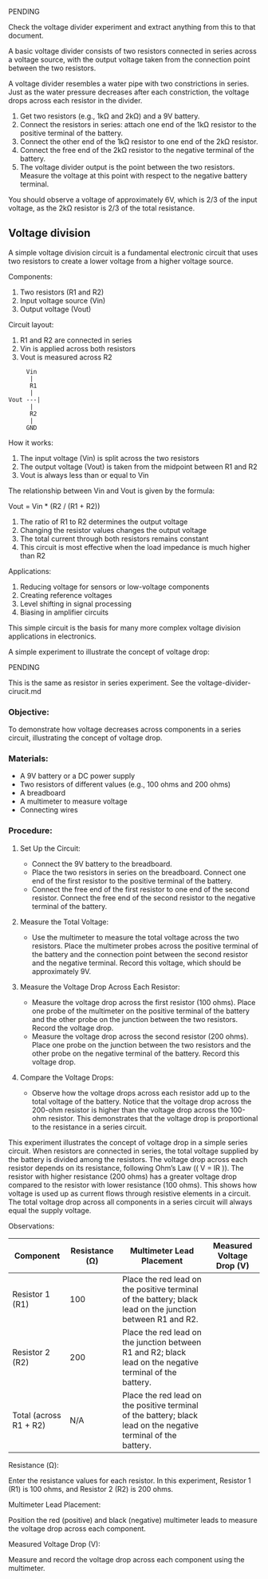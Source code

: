 PENDING

Check the voltage divider experiment and extract anything from this to that document.

A basic voltage divider consists of two resistors connected in series across a voltage source, with the output voltage taken from the connection point between the two resistors.

A voltage divider resembles a water pipe with two constrictions in series. Just as the water pressure decreases after each constriction, the voltage drops across each resistor in the divider.

1) Get two resistors (e.g., 1kΩ and 2kΩ) and a 9V battery.
2) Connect the resistors in series:
 			attach one end of the 1kΩ resistor to the positive terminal of the battery.
3) Connect the other end of the 1kΩ resistor to one end of the 2kΩ resistor.
4) Connect the free end of the 2kΩ resistor to the negative terminal of the battery.
5) The voltage divider output is the point between the two resistors. Measure the voltage at this point with respect to the negative battery terminal.

You should observe a voltage of approximately 6V, which is 2/3 of the input voltage, as the 2kΩ resistor is 2/3 of the total resistance.

## Voltage division

A simple voltage division circuit is a fundamental electronic circuit that uses two resistors to create a lower voltage from a higher voltage source.

 Components:

 1. Two resistors (R1 and R2)
 2. Input voltage source (Vin)
 3. Output voltage (Vout)

 Circuit layout:

 1. R1 and R2 are connected in series
 2. Vin is applied across both resistors
 3. Vout is measured across R2

 ```
      Vin
       |
       R1
       |
 Vout ---|
       |
       R2
       |
      GND
 ```

How it works:

 1. The input voltage (Vin) is split across the two resistors
 2. The output voltage (Vout) is taken from the midpoint between R1 and R2
 3. Vout is always less than or equal to Vin

The relationship between Vin and Vout is given by the formula:

Vout = Vin * (R2 / (R1 + R2))

 1. The ratio of R1 to R2 determines the output voltage
 2. Changing the resistor values changes the output voltage
 3. The total current through both resistors remains constant
 4. This circuit is most effective when the load impedance is much higher than R2

Applications:

 1. Reducing voltage for sensors or low-voltage components
 2. Creating reference voltages
 3. Level shifting in signal processing
 4. Biasing in amplifier circuits

 This simple circuit is the basis for many more complex voltage division applications in electronics.

A simple experiment to illustrate the concept of voltage drop:

PENDING

This is the same as resistor in series experiment. See the voltage-divider-cirucit.md

### Objective:

To demonstrate how voltage decreases across components in a series circuit, illustrating the concept of voltage drop.

### Materials:

- A 9V battery or a DC power supply
- Two resistors of different values (e.g., 100 ohms and 200 ohms)
- A breadboard
- A multimeter to measure voltage
- Connecting wires

### Procedure:

1. Set Up the Circuit:

   - Connect the 9V battery to the breadboard.
   - Place the two resistors in series on the breadboard. Connect one end of the first resistor to the positive terminal of the battery.
   - Connect the free end of the first resistor to one end of the second resistor. Connect the free end of the second resistor to the negative terminal of the battery.

2. Measure the Total Voltage:

   - Use the multimeter to measure the total voltage across the two resistors. Place the multimeter probes across the positive terminal of the battery and the connection point between the second resistor and the negative terminal. Record this voltage, which should be approximately 9V.

3. Measure the Voltage Drop Across Each Resistor:

   - Measure the voltage drop across the first resistor (100 ohms). Place one probe of the multimeter on the positive terminal of the battery and the other probe on the junction between the two resistors. Record the voltage drop.
   - Measure the voltage drop across the second resistor (200 ohms). Place one probe on the junction between the two resistors and the other probe on the negative terminal of the battery. Record this voltage drop.

4. Compare the Voltage Drops:

   - Observe how the voltage drops across each resistor add up to the total voltage of the battery. Notice that the voltage drop across the 200-ohm resistor is higher than the voltage drop across the 100-ohm resistor. This demonstrates that the voltage drop is proportional to the resistance in a series circuit.

This experiment illustrates the concept of voltage drop in a simple series circuit. When resistors are connected in series, the total voltage supplied by the battery is divided among the resistors. The voltage drop across each resistor depends on its resistance, following Ohm’s Law (\( V = IR \)). The resistor with higher resistance (200 ohms) has a greater voltage drop compared to the resistor with lower resistance (100 ohms). This shows how voltage is used up as current flows through resistive elements in a circuit. The total voltage drop across all components in a series circuit will always equal the supply voltage.

Observations:

| Component           | Resistance (Ω) | Multimeter Lead Placement                                          | Measured Voltage Drop (V) |
|-------------------------|--------------------|------------------------------------------------------------------------|-------------------------------|
| Resistor 1 (R1)         | 100                | Place the red lead on the positive terminal of the battery; black lead on the junction between R1 and R2. |                               |
| Resistor 2 (R2)         | 200                | Place the red lead on the junction between R1 and R2; black lead on the negative terminal of the battery. |                               |
| Total (across R1 + R2)  | N/A                | Place the red lead on the positive terminal of the battery; black lead on the negative terminal of the battery. |                               |

Resistance (Ω):

Enter the resistance values for each resistor. In this experiment, Resistor 1 (R1) is 100 ohms, and Resistor 2 (R2) is 200 ohms.

Multimeter Lead Placement:

Position the red (positive) and black (negative) multimeter leads to measure the voltage drop across each component.

Measured Voltage Drop (V):

Measure and record the voltage drop across each component using the multimeter.

